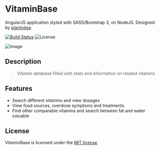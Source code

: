 # VitaminBase

AngularJS application styled with SASS/Bootstrap 3, on NodeJS. Designed by [planlodge](http://planlodge.com).

[![Build Status](https://travis-ci.org/stevenbenner/jquery-powertip.svg?branch=master)](https://travis-ci.org/stevenbenner/jquery-powertip)
![License](https://img.shields.io/packagist/l/doctrine/orm.svg)

![Image](https://github.com/planlodge/Vitamin-Base/blob/master/public/images/screen3.png?raw=true)

## Description

> Vitamin database filled with stats and information on related vitamins

## Features
- Search different vitamins and view dosages 
- View food sources, overdose symptoms and treatments.
- Find other comparable vitamins and search between fat and water soluable

## License

VitaminBase is licensed under the [MIT license](http://opensource.org/licenses/MIT).
